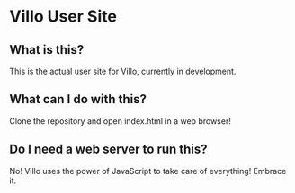 Villo User Site
===============

What is this?
-------------

This is the actual user site for Villo, currently in development.

What can I do with this?
------------------------

Clone the repository and open index.html in a web browser!

Do I need a web server to run this?
-----------------------------------

No! Villo uses the power of JavaScript to take care of everything! Embrace it.